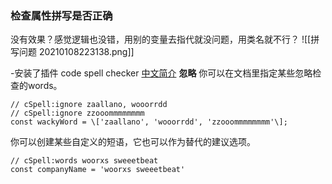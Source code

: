### 检查属性拼写是否正确
没有效果？感觉逻辑也没错，用别的变量去指代就没问题，用类名就不行？
![[拼写问题 20210108223138.png]]

-安装了插件 code spell checker
[中文简介](http://www.duocaichajian.com/plugin/47.html)
**忽略**
你可以在文档里指定某些忽略检查的words。
```
// cSpell:ignore zaallano, wooorrdd
// cSpell:ignore zzooommmmmmmm
const wackyWord = \['zaallano', 'wooorrdd', 'zzooommmmmmmm'\];
```
你可以创建某些自定义的短语，它也可以作为替代的建议选项。
```
// cSpell:words woorxs sweeetbeat
const companyName = 'woorxs sweeetbeat'
```